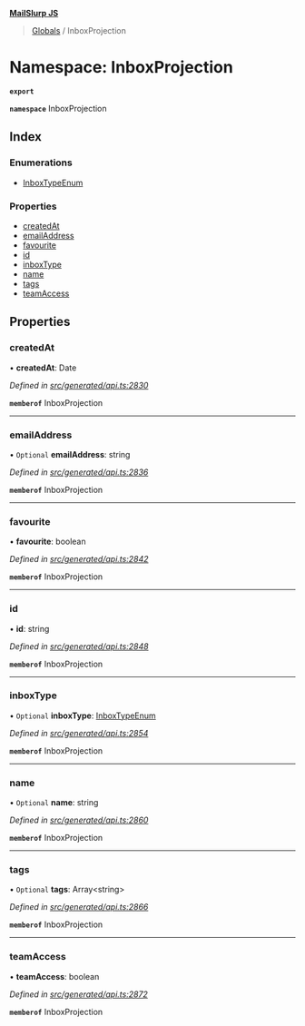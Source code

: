 **[MailSlurp JS](../README.md)**

> [Globals](../README.md) / InboxProjection

# Namespace: InboxProjection

**`export`** 

**`namespace`** InboxProjection

## Index

### Enumerations

* [InboxTypeEnum](../enums/inboxprojection.inboxtypeenum.md)

### Properties

* [createdAt](inboxprojection.md#createdat)
* [emailAddress](inboxprojection.md#emailaddress)
* [favourite](inboxprojection.md#favourite)
* [id](inboxprojection.md#id)
* [inboxType](inboxprojection.md#inboxtype)
* [name](inboxprojection.md#name)
* [tags](inboxprojection.md#tags)
* [teamAccess](inboxprojection.md#teamaccess)

## Properties

### createdAt

•  **createdAt**: Date

*Defined in [src/generated/api.ts:2830](https://github.com/mailslurp/mailslurp-client/blob/c5e5f20/src/generated/api.ts#L2830)*

**`memberof`** InboxProjection

___

### emailAddress

• `Optional` **emailAddress**: string

*Defined in [src/generated/api.ts:2836](https://github.com/mailslurp/mailslurp-client/blob/c5e5f20/src/generated/api.ts#L2836)*

**`memberof`** InboxProjection

___

### favourite

•  **favourite**: boolean

*Defined in [src/generated/api.ts:2842](https://github.com/mailslurp/mailslurp-client/blob/c5e5f20/src/generated/api.ts#L2842)*

**`memberof`** InboxProjection

___

### id

•  **id**: string

*Defined in [src/generated/api.ts:2848](https://github.com/mailslurp/mailslurp-client/blob/c5e5f20/src/generated/api.ts#L2848)*

**`memberof`** InboxProjection

___

### inboxType

• `Optional` **inboxType**: [InboxTypeEnum](../enums/inboxprojection.inboxtypeenum.md)

*Defined in [src/generated/api.ts:2854](https://github.com/mailslurp/mailslurp-client/blob/c5e5f20/src/generated/api.ts#L2854)*

**`memberof`** InboxProjection

___

### name

• `Optional` **name**: string

*Defined in [src/generated/api.ts:2860](https://github.com/mailslurp/mailslurp-client/blob/c5e5f20/src/generated/api.ts#L2860)*

**`memberof`** InboxProjection

___

### tags

• `Optional` **tags**: Array\<string>

*Defined in [src/generated/api.ts:2866](https://github.com/mailslurp/mailslurp-client/blob/c5e5f20/src/generated/api.ts#L2866)*

**`memberof`** InboxProjection

___

### teamAccess

•  **teamAccess**: boolean

*Defined in [src/generated/api.ts:2872](https://github.com/mailslurp/mailslurp-client/blob/c5e5f20/src/generated/api.ts#L2872)*

**`memberof`** InboxProjection
